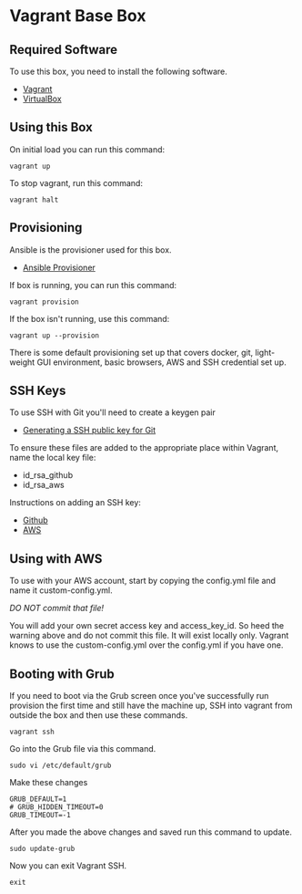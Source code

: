 # Vagrant Base Box

## Required Software

To use this box, you need to install the following software.

* [Vagrant](https://www.vagrantup.com/downloads.html)
* [VirtualBox](https://www.virtualbox.org/wiki/Downloads) 

## Using this Box

On initial load you can run this command:
```
vagrant up
```

To stop vagrant, run this command:
```
vagrant halt
```

## Provisioning

Ansible is the provisioner used for this box. 
* [Ansible Provisioner](https://www.vagrantup.com/docs/provisioning/ansible.html)

If box is running, you can run this command:
```
vagrant provision
```

If the box isn't running, use this command:
```
vagrant up --provision
```

There is some default provisioning set up that covers docker, git, light-weight GUI environment, basic browsers, AWS and SSH credential set up.

## SSH Keys

To use SSH with Git you'll need to create a keygen pair
* [Generating a SSH public key for Git](https://git-scm.com/book/en/v2/Git-on-the-Server-Generating-Your-SSH-Public-Key)

To ensure these files are added to the appropriate place within Vagrant, name the local key file:
* id_rsa_github
* id_rsa_aws 

Instructions on adding an SSH key:
* [Github](https://docs.github.com/en/github/authenticating-to-github/adding-a-new-ssh-key-to-your-github-account)
* [AWS](https://docs.aws.amazon.com/opsworks/latest/userguide/security-settingsshkey.html)

## Using with AWS

To use with your AWS account, start by copying the config.yml file and name it custom-config.yml.  

*DO NOT commit that file!*

You will add your own secret access key and access_key_id. So heed the warning above and do not commit this file.  It will exist locally only.  Vagrant knows to use the custom-config.yml over the config.yml if you have one.

## Booting with Grub

If you need to boot via the Grub screen once you've successfully run provision the first time and still have the machine up, SSH into vagrant from outside the box and then use these commands.

```
vagrant ssh
```

Go into the Grub file via this command.
```
sudo vi /etc/default/grub
```

Make these changes
```
GRUB_DEFAULT=1
# GRUB_HIDDEN_TIMEOUT=0
GRUB_TIMEOUT=-1
```

After you made the above changes and saved run this command to update.
```
sudo update-grub
```

Now you can exit Vagrant SSH.
```
exit
```
